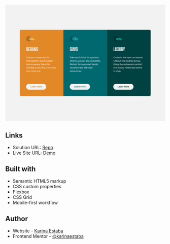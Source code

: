 ![Screenshot](./screenshot.png)

## Links

- Solution URL: [Repo](https://github.com/karinaestaba/3-column-card.git)
- Live Site URL: [Demo](https://karinaestaba.github.io/3-column-card)

## Built with

- Semantic HTML5 markup
- CSS custom properties
- Flexbox
- CSS Grid
- Mobile-first workflow

## Author

- Website - [Karina Estaba](https://karina-estaba.gitlab.io/directorio-repositorios/)
- Frontend Mentor - [@karinaestaba](https://www.frontendmentor.io/profile/karinaestaba)